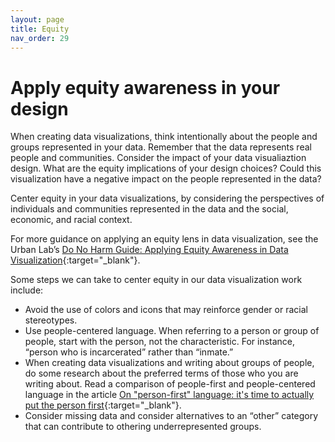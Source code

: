 ```yaml
---
layout: page
title: Equity
nav_order: 29
---
```


# Apply equity awareness in your design

When creating data visualizations, think intentionally about the people and groups represented in your data. Remember that the data represents real people and communities. Consider the impact of your data visualiaztion design. What are the equity implications of your design choices? Could this visualization have a negative impact on the people represented in the data? 

Center equity in your data visualizations, by considering the perspectives of individuals and communities represented in the data and the social, economic, and racial context. 

For more guidance on applying an equity lens in data visualization, see the Urban Lab’s [Do No Harm Guide: Applying Equity Awareness in Data Visualization](https://www.urban.org/sites/default/files/publication/104296/do-no-harm-guide.pdf){:target="_blank"}.

Some steps we can take to center equity in our data visualization work include: 

* Avoid the use of colors and icons that may reinforce gender or racial stereotypes.
* Use people-centered language. When referring to a person or group of people, start with the person, not the characteristic. For instance, “person who is incarcerated” rather than “inmate.”
* When creating data visualizations and writing about groups of people, do some research about the preferred terms of those who you are writing about. Read a comparison of people-first and people-centered language in the article [On "person-first" language: it's time to actually put the person first](https://radicalcopyeditor.com/2017/07/03/person-centered-language/){:target="_blank"}.
* Consider missing data and consider alternatives to an “other” category that can contribute to othering underrepresented groups.